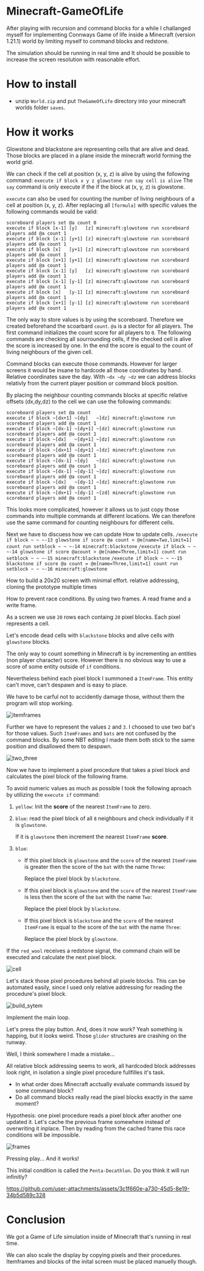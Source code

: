 # Minecraft-GameOfLife

After playing with recursion and command blocks for a while I challanged myself for implementing Connways Game of life inside a Minecraft (version 1.21.1) world by limiting myself to command blocks and redstone. 

The simulation should be running in real time and It should be possible to increase the screen resolution with reasonable effort.

# How to install
- unzip `World.zip` and put `TheGameOfLife` directory into your minecraft worlds folder `saves`. 

# How it works 

Glowstone and blackstone are representing cells that are alive and dead.
Those blocks are placed in a plane inside the minecraft world forming the world grid.

We can check if the cell at position (x, y, z) is alive by using the following command:
`execute if block x y z glowstone run say cell is alive`
The `say` command is only execute if the if the block at (x, y, z) is glowstone.

`execute` can also be used for counting the number of living neighbours of a cell at position (x, y, z).
After replacing all `[formula]` with specific values the following commands would be valid: 
```
scoreboard players set @a count 0
execute if block [x-1] [y]   [z] minecraft:glowstone run scoreboard players add @a count 1
execute if block [x-1] [y+1] [z] minecraft:glowstone run scoreboard players add @a count 1
execute if block [x]   [y+1] [z] minecraft:glowstone run scoreboard players add @a count 1
execute if block [x+1] [y+1] [z] minecraft:glowstone run scoreboard players add @a count 1
execute if block [x-1] [y]   [z] minecraft:glowstone run scoreboard players add @a count 1
execute if block [x-1] [y-1] [z] minecraft:glowstone run scoreboard players add @a count 1
execute if block [x]   [y-1] [z] minecraft:glowstone run scoreboard players add @a count 1
execute if block [x+1] [y-1] [z] minecraft:glowstone run scoreboard players add @a count 1
```
The only way to store values is by using the scoreboard.
Therefore we created beforehand the scoarbard `count`.
`@a` is a slector for all players.
The first command initializes the count score for all players to `0`.
The following commands are checking all sourrounding cells, if the checked cell is alive the score is increased by one.
In the end the score is equal to the count of living neighbours of the given cell.

Command blocks can execute those commands.
However for larger screens it would be insane to hardcode all those coordinates by hand.
Relative coordinates save the day.
With `~dx ~dy ~dz` we can address blocks relativly from the current player position or command block position.

By placing the neighbour counting commands blocks at specific relative offsets (dx,dy,dz) to the cell we can use the following commands:
```
scoreboard players set @a count
execute if block ~[dx+1] ~[dy]   ~[dz] minecraft:glowstone run scoreboard players add @a count 1
execute if block ~[dx-1] ~[dy+1] ~[dz] minecraft:glowstone run scoreboard players add @a count 1
execute if block ~[dx]   ~[dy+1] ~[dz] minecraft:glowstone run scoreboard players add @a count 1
execute if block ~[dx+1] ~[dy+1] ~[dz] minecraft:glowstone run scoreboard players add @a count 1
execute if block ~[dx-1] ~[dy]   ~[dz] minecraft:glowstone run scoreboard players add @a count 1
execute if block ~[dx-1] ~[dy-1] ~[dz] minecraft:glowstone run scoreboard players add @a count 1
execute if block ~[dx]   ~[dy-1] ~[dz] minecraft:glowstone run scoreboard players add @a count 1
execute if block ~[dx+1] ~[dy-1] ~[zd] minecraft:glowstone run scoreboard players add @a count 1
```
This looks more complicated, however it allows us to just copy those commands into multiple commands at different locations.
We can therefore use the same command for counting neighbours for different cells.

Next we have to discuess how we can update
How to update cells.
   `/execute if block ~ ~ ~-13 glowstone if score @a count < @e[name=Two,limit=1] count run setblock ~ ~ ~-14 minecraft:blackstone`
   `/execute if block ~ ~ ~-14 glowstone if score @acount > @e[name=Three,limit=1] count run setblock ~ ~ ~-15 minecraft:blackstone`
   `/execute if block ~ ~ ~-15 blackstone if score @a count = @e[name=Three,limit=1] count run setblock ~ ~ ~-16 minecraft:glowstone`
   
How to build a 20x20 screen with minimal effort.
   relative addressing, cloning the prototype multiple times

How to prevent race conditions.
   By using two frames. A read frame and a write frame.



As a screen we use `20` rows each containg `20` pixel blocks. Each pixel represents a cell. 

Let's encode dead cells with `blackstone` blocks and alive cells with `glowstone` blocks.

The only way to count something in Minecraft is by incrementing an entities (non player character) score.
However there is no obvious way to use a score of some entity outside of `if` conditions.

Nevertheless behind each pixel block I summoned a `ItemFrame`. 
This entity can't move, can't despawn and is easy to place.

We have to be carful not to accidently damage those, without them the program will stop working.

![itemframes](https://github.com/user-attachments/assets/1940732c-f6f0-44e9-9486-f0efcdda5b0c)

Further we have to represent the values `2` and `3`. 
I choosed to use two bat's for those values. 
Such `ItemFrames` and `bats` are not confused by the command blocks.
By some NBT editing I made them both stick to the same position and disallowed them to despawn. 

![two_three](https://github.com/user-attachments/assets/c02f664d-c180-4aa7-882e-38841f6dc241)

Now we have to implement a pixel procedure that takes a pixel block and calculates the pixel block of the following frame.

To avoid numeric values as much as possible I took the following aproach by utilizing the `execute if` command:
1. `yellow`: Init the **score** of the nearest `ItemFrame` to zero. 
2. `blue`: read the pixel block of all `8` neighbours and check individually if it is `glowstone`.
   
    If it is `glowstone` then increment the nearest `ItemFrame` **score**.
   
4. `blue`:
    - If this pixel block is `glowstone` and the `score` of the nearest `ItemFrame` is greater then the score of the `bat` with the name `Three`:
  
      Replace the pixel block by `blackstone`.
    - If this pixel block is `glowstone` and the `score` of the nearest `ItemFrame` is less then the score of the `bat` with the name `Two`: 

      Replace the pixel block by `blackstone`.
    - If this pixel block is `blackstone` and the `score` of the nearest `ItemFrame` is equal to the score of the `bat` with the name `Three`:
  
      Replace the pixel block by `glowstone`.
   
If the `red_wool` receives a redstone signal, the command chain will be executed and calculate the next pixel block.

![cell](https://github.com/user-attachments/assets/4972ce82-be88-4a60-ad73-dd13b212173f)

Let's stack those pixel procedures behind all pixele blocks.
This can be automated easily, since I used only relative addressing for reading the procedure's pixel block.

![build_sytem](https://github.com/user-attachments/assets/7eb0baf7-caca-437e-b1c5-0093e53f5417)

Implement the main loop.

Let's press the play button.
And, does it now work? 
Yeah something is happing, but it looks weird. 
Those `glider` structures are crashing on the runway.

Well, I think somewhere I made a mistake...

All relative block addressing seems to work, all hardcoded block addresses look right, in isolation a single pixel procedure fullfilles it's task.
- In what order does Minecraft acctually evaluate commands issued by some command block?
- Do all command blocks really read the pixel blocks exactly in the same moment?
 
Hypothesis: one pixel procedure reads a pixel block after another one updated it. 
Let's cache the previous frame somewhere instead of overwriting it inplace.
Then by reading from the cached frame this race conditions will be impossible.

![frames](https://github.com/user-attachments/assets/508d8e13-f942-42e6-822d-23950db3f063)

Pressing play...
And it works!

This initial condition is called the `Penta-Decathlon`.
Do you think it will run infinitly?

https://github.com/user-attachments/assets/3c1f660e-a730-45d5-8e19-34b5d589c328

# Conclusion

We got a Game of Life simulation inside of Minecraft that's running in real time. 

We can also scale the display by copying pixels and their procedures.
Itemframes and blocks of the inital screen must be placed manuelly though.
